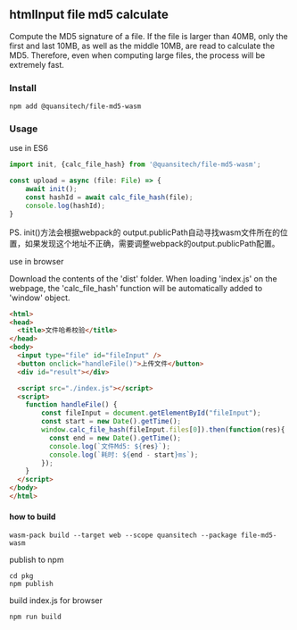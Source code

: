 ## htmlInput file md5 calculate

Compute the MD5 signature of a file. If the file is larger than 40MB, only the first and last 10MB, as well as the middle 10MB, are read to calculate the MD5. Therefore, even when computing large files, the process will be extremely fast.

### Install
```shell
npm add @quansitech/file-md5-wasm
```

### Usage

use in ES6
```javascript
import init, {calc_file_hash} from '@quansitech/file-md5-wasm';

const upload = async (file: File) => {
    await init();
    const hashId = await calc_file_hash(file);
    console.log(hashId);
}

```

PS. init()方法会根据webpack的 output.publicPath自动寻找wasm文件所在的位置，如果发现这个地址不正确，需要调整webpack的output.publicPath配置。

use in browser

Download the contents of the 'dist' folder. When loading 'index.js' on the webpage, the 'calc_file_hash' function will be automatically added to 'window' object.


```html
<html>
<head>
  <title>文件哈希校验</title>
</head>
<body>
  <input type="file" id="fileInput" />
  <button onclick="handleFile()">上传文件</button>
  <div id="result"></div>

  <script src="./index.js"></script>
  <script>
    function handleFile() {
        const fileInput = document.getElementById("fileInput");
        const start = new Date().getTime();
        window.calc_file_hash(fileInput.files[0]).then(function(res){
          const end = new Date().getTime();
          console.log(`文件Md5: ${res}`);
          console.log(`耗时: ${end - start}ms`);
        });
    }
  </script>
</body>
</html>
```


#### how to build

```shell
wasm-pack build --target web --scope quansitech --package file-md5-wasm
```

publish to npm
```shell
cd pkg
npm publish
```

build index.js for browser
```shell
npm run build
```
